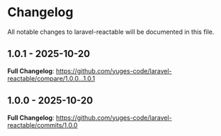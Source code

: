 # Changelog

All notable changes to laravel-reactable will be documented in this file.

## 1.0.1 - 2025-10-20

**Full Changelog**: https://github.com/yuges-code/laravel-reactable/compare/1.0.0...1.0.1

## 1.0.0 - 2025-10-20

**Full Changelog**: https://github.com/yuges-code/laravel-reactable/commits/1.0.0
